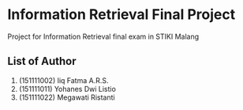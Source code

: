 # Information Retrieval Final Project
Project for Information Retrieval final exam in STIKI Malang

## List of Author
1. (151111002) Iiq Fatma A.R.S.
2. (151111011) Yohanes Dwi Listio
3. (151111022) Megawati Ristanti
